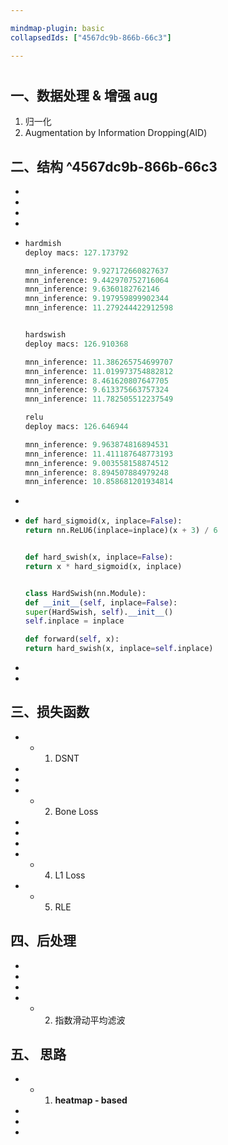```yaml
---

mindmap-plugin: basic
collapsedIds: ["4567dc9b-866b-66c3"]

---
```


# 

## 一、数据处理 & 增强 aug
1. 归一化
2. Augmentation by Information Dropping(AID)

## 二、结构 ^4567dc9b-866b-66c3
-
-
-
-

   -
     ```python
     hardmish
     deploy macs: 127.173792
     
     mnn_inference: 9.927172660827637
     mnn_inference: 9.442970752716064
     mnn_inference: 9.6360182762146
     mnn_inference: 9.197959899902344
     mnn_inference: 11.279244422912598
     
     
     hardswish
     deploy macs: 126.910368
     
     mnn_inference: 11.386265754699707
     mnn_inference: 11.019973754882812
     mnn_inference: 8.461620807647705
     mnn_inference: 9.613375663757324
     mnn_inference: 11.782505512237549
     
     relu
     deploy macs: 126.646944
     
     mnn_inference: 9.963874816894531
     mnn_inference: 11.411187648773193
     mnn_inference: 9.003558158874512
     mnn_inference: 8.894507884979248
     mnn_inference: 10.858681201934814
     ```

-

   -
     ```python
     def hard_sigmoid(x, inplace=False):
     return nn.ReLU6(inplace=inplace)(x + 3) / 6
     
     
     def hard_swish(x, inplace=False):
     return x * hard_sigmoid(x, inplace)
     
     
     class HardSwish(nn.Module):
     def __init__(self, inplace=False):
     super(HardSwish, self).__init__()
     self.inplace = inplace
     
     def forward(self, x):
     return hard_swish(x, inplace=self.inplace)
     ```

-
-

## 三、损失函数
-
   - 1. DSNT
-
-
-
   - 2. Bone Loss
-
-
-
-
   - 4. L1 Loss
-
   - 5. RLE

## 四、后处理
-
-
-
-
   - 2. 指数滑动平均滤波

## 五、 思路
-
   - 1. **heatmap - based**
-
-
-